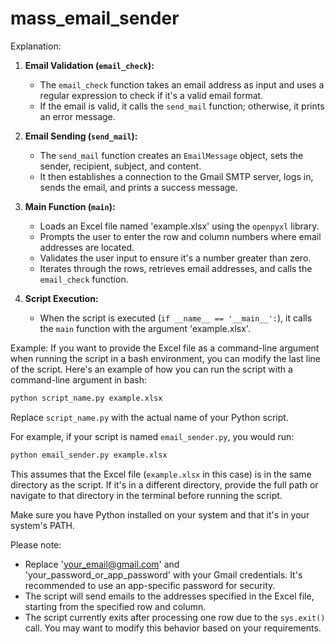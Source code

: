 # mass_email_sender

Explanation:

1. **Email Validation (`email_check`):**
   - The `email_check` function takes an email address as input and uses a regular expression to check if it's a valid email format.
   - If the email is valid, it calls the `send_mail` function; otherwise, it prints an error message.

2. **Email Sending (`send_mail`):**
   - The `send_mail` function creates an `EmailMessage` object, sets the sender, recipient, subject, and content.
   - It then establishes a connection to the Gmail SMTP server, logs in, sends the email, and prints a success message.

3. **Main Function (`main`):**
   - Loads an Excel file named 'example.xlsx' using the `openpyxl` library.
   - Prompts the user to enter the row and column numbers where email addresses are located.
   - Validates the user input to ensure it's a number greater than zero.
   - Iterates through the rows, retrieves email addresses, and calls the `email_check` function.

4. **Script Execution:**
   - When the script is executed (`if __name__ == '__main__':`), it calls the `main` function with the argument 'example.xlsx'.

Example:
If you want to provide the Excel file as a command-line argument when running the script in a bash environment, you can modify the last line of the script. Here's an example of how you can run the script with a command-line argument in bash:

```bash
python script_name.py example.xlsx
```

Replace `script_name.py` with the actual name of your Python script.

For example, if your script is named `email_sender.py`, you would run:

```bash
python email_sender.py example.xlsx
```

This assumes that the Excel file (`example.xlsx` in this case) is in the same directory as the script. If it's in a different directory, provide the full path or navigate to that directory in the terminal before running the script.

Make sure you have Python installed on your system and that it's in your system's PATH.

Please note:
- Replace 'your_email@gmail.com' and 'your_password_or_app_password' with your Gmail credentials. It's recommended to use an app-specific password for security.
- The script will send emails to the addresses specified in the Excel file, starting from the specified row and column.
- The script currently exits after processing one row due to the `sys.exit()` call. You may want to modify this behavior based on your requirements.